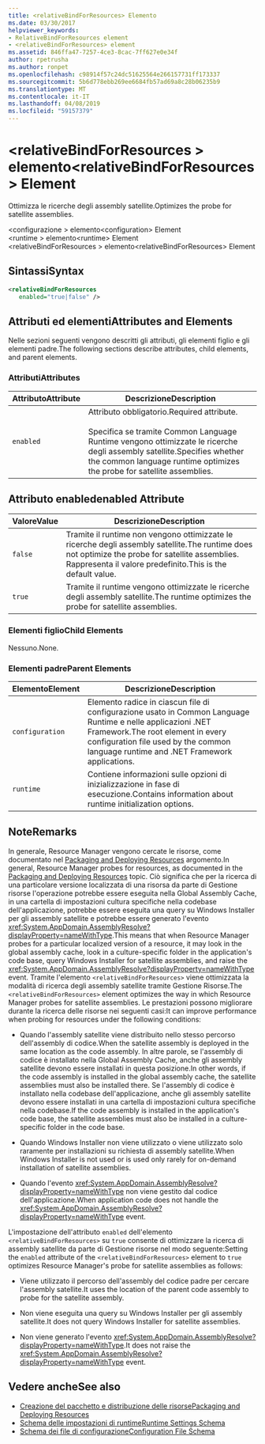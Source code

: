 ```yaml
---
title: <relativeBindForResources> Elemento
ms.date: 03/30/2017
helpviewer_keywords:
- RelativeBindForResources element
- <relativeBindForResources> element
ms.assetid: 846ffa47-7257-4ce3-8cac-7ff627e0e34f
author: rpetrusha
ms.author: ronpet
ms.openlocfilehash: c98914f57c24dc51625564e266157731ff173337
ms.sourcegitcommit: 5b6d778ebb269ee6684fb57ad69a8c28b06235b9
ms.translationtype: MT
ms.contentlocale: it-IT
ms.lasthandoff: 04/08/2019
ms.locfileid: "59157379"
---
```

# <a name="relativebindforresources-element"></a><span data-ttu-id="79539-102">\<relativeBindForResources > elemento</span><span class="sxs-lookup"><span data-stu-id="79539-102">\<relativeBindForResources> Element</span></span>
<span data-ttu-id="79539-103">Ottimizza le ricerche degli assembly satellite.</span><span class="sxs-lookup"><span data-stu-id="79539-103">Optimizes the probe for satellite assemblies.</span></span>  
  
 <span data-ttu-id="79539-104">\<configurazione > elemento</span><span class="sxs-lookup"><span data-stu-id="79539-104">\<configuration> Element</span></span>  
<span data-ttu-id="79539-105">\<runtime > elemento</span><span class="sxs-lookup"><span data-stu-id="79539-105">\<runtime> Element</span></span>  
<span data-ttu-id="79539-106">\<relativeBindForResources > elemento</span><span class="sxs-lookup"><span data-stu-id="79539-106">\<relativeBindForResources> Element</span></span>  
  
## <a name="syntax"></a><span data-ttu-id="79539-107">Sintassi</span><span class="sxs-lookup"><span data-stu-id="79539-107">Syntax</span></span>  
  
```xml
<relativeBindForResources    
   enabled="true|false" />  
```  
  
## <a name="attributes-and-elements"></a><span data-ttu-id="79539-108">Attributi ed elementi</span><span class="sxs-lookup"><span data-stu-id="79539-108">Attributes and Elements</span></span>  
 <span data-ttu-id="79539-109">Nelle sezioni seguenti vengono descritti gli attributi, gli elementi figlio e gli elementi padre.</span><span class="sxs-lookup"><span data-stu-id="79539-109">The following sections describe attributes, child elements, and parent elements.</span></span>  
  
### <a name="attributes"></a><span data-ttu-id="79539-110">Attributi</span><span class="sxs-lookup"><span data-stu-id="79539-110">Attributes</span></span>  
  
|<span data-ttu-id="79539-111">Attributo</span><span class="sxs-lookup"><span data-stu-id="79539-111">Attribute</span></span>|<span data-ttu-id="79539-112">Descrizione</span><span class="sxs-lookup"><span data-stu-id="79539-112">Description</span></span>|  
|---------------|-----------------|  
|`enabled`|<span data-ttu-id="79539-113">Attributo obbligatorio.</span><span class="sxs-lookup"><span data-stu-id="79539-113">Required attribute.</span></span><br /><br /> <span data-ttu-id="79539-114">Specifica se tramite Common Language Runtime vengono ottimizzate le ricerche degli assembly satellite.</span><span class="sxs-lookup"><span data-stu-id="79539-114">Specifies whether the common language runtime optimizes the probe for satellite assemblies.</span></span>|  
  
## <a name="enabled-attribute"></a><span data-ttu-id="79539-115">Attributo enabled</span><span class="sxs-lookup"><span data-stu-id="79539-115">enabled Attribute</span></span>  
  
|<span data-ttu-id="79539-116">Valore</span><span class="sxs-lookup"><span data-stu-id="79539-116">Value</span></span>|<span data-ttu-id="79539-117">Descrizione</span><span class="sxs-lookup"><span data-stu-id="79539-117">Description</span></span>|  
|-----------|-----------------|  
|`false`|<span data-ttu-id="79539-118">Tramite il runtime non vengono ottimizzate le ricerche degli assembly satellite.</span><span class="sxs-lookup"><span data-stu-id="79539-118">The runtime does not optimize the probe for satellite assemblies.</span></span> <span data-ttu-id="79539-119">Rappresenta il valore predefinito.</span><span class="sxs-lookup"><span data-stu-id="79539-119">This is the default value.</span></span>|  
|`true`|<span data-ttu-id="79539-120">Tramite il runtime vengono ottimizzate le ricerche degli assembly satellite.</span><span class="sxs-lookup"><span data-stu-id="79539-120">The runtime optimizes the probe for satellite assemblies.</span></span>|  
  
### <a name="child-elements"></a><span data-ttu-id="79539-121">Elementi figlio</span><span class="sxs-lookup"><span data-stu-id="79539-121">Child Elements</span></span>  
 <span data-ttu-id="79539-122">Nessuno.</span><span class="sxs-lookup"><span data-stu-id="79539-122">None.</span></span>  
  
### <a name="parent-elements"></a><span data-ttu-id="79539-123">Elementi padre</span><span class="sxs-lookup"><span data-stu-id="79539-123">Parent Elements</span></span>  
  
|<span data-ttu-id="79539-124">Elemento</span><span class="sxs-lookup"><span data-stu-id="79539-124">Element</span></span>|<span data-ttu-id="79539-125">Descrizione</span><span class="sxs-lookup"><span data-stu-id="79539-125">Description</span></span>|  
|-------------|-----------------|  
|`configuration`|<span data-ttu-id="79539-126">Elemento radice in ciascun file di configurazione usato in Common Language Runtime e nelle applicazioni .NET Framework.</span><span class="sxs-lookup"><span data-stu-id="79539-126">The root element in every configuration file used by the common language runtime and .NET Framework applications.</span></span>|  
|`runtime`|<span data-ttu-id="79539-127">Contiene informazioni sulle opzioni di inizializzazione in fase di esecuzione.</span><span class="sxs-lookup"><span data-stu-id="79539-127">Contains information about runtime initialization options.</span></span>|  
  
## <a name="remarks"></a><span data-ttu-id="79539-128">Note</span><span class="sxs-lookup"><span data-stu-id="79539-128">Remarks</span></span>  
 <span data-ttu-id="79539-129">In generale, Resource Manager vengono cercate le risorse, come documentato nel [Packaging and Deploying Resources](../../../../../docs/framework/resources/packaging-and-deploying-resources-in-desktop-apps.md) argomento.</span><span class="sxs-lookup"><span data-stu-id="79539-129">In general, Resource Manager probes for resources, as documented in the [Packaging and Deploying Resources](../../../../../docs/framework/resources/packaging-and-deploying-resources-in-desktop-apps.md) topic.</span></span> <span data-ttu-id="79539-130">Ciò significa che per la ricerca di una particolare versione localizzata di una risorsa da parte di Gestione risorse l'operazione potrebbe essere eseguita nella Global Assembly Cache, in una cartella di impostazioni cultura specifiche nella codebase dell'applicazione, potrebbe essere eseguita una query su Windows Installer per gli assembly satellite e potrebbe essere generato l'evento <xref:System.AppDomain.AssemblyResolve?displayProperty=nameWithType>.</span><span class="sxs-lookup"><span data-stu-id="79539-130">This means that when Resource Manager probes for a particular localized version of a resource, it may look in the global assembly cache, look in a culture-specific folder in the application's code base, query Windows Installer for satellite assemblies, and raise the <xref:System.AppDomain.AssemblyResolve?displayProperty=nameWithType> event.</span></span> <span data-ttu-id="79539-131">Tramite l'elemento `<relativeBindForResources>` viene ottimizzata la modalità di ricerca degli assembly satellite tramite Gestione Risorse.</span><span class="sxs-lookup"><span data-stu-id="79539-131">The `<relativeBindForResources>` element optimizes the way in which Resource Manager probes for satellite assemblies.</span></span> <span data-ttu-id="79539-132">Le prestazioni possono migliorare durante la ricerca delle risorse nei seguenti casi:</span><span class="sxs-lookup"><span data-stu-id="79539-132">It can improve performance when probing for resources under the following conditions:</span></span>  
  
-   <span data-ttu-id="79539-133">Quando l'assembly satellite viene distribuito nello stesso percorso dell'assembly di codice.</span><span class="sxs-lookup"><span data-stu-id="79539-133">When the satellite assembly is deployed in the same location as the code assembly.</span></span> <span data-ttu-id="79539-134">In altre parole, se l'assembly di codice è installato nella Global Assembly Cache, anche gli assembly satellite devono essere installati in questa posizione.</span><span class="sxs-lookup"><span data-stu-id="79539-134">In other words, if the code assembly is installed in the global assembly cache, the satellite assemblies must also be installed there.</span></span> <span data-ttu-id="79539-135">Se l'assembly di codice è installato nella codebase dell'applicazione, anche gli assembly satellite devono essere installati in una cartella di impostazioni cultura specifiche nella codebase.</span><span class="sxs-lookup"><span data-stu-id="79539-135">If the code assembly is installed in the application's code base, the satellite assemblies must also be installed in a culture-specific folder in the code base.</span></span>  
  
-   <span data-ttu-id="79539-136">Quando Windows Installer non viene utilizzato o viene utilizzato solo raramente per installazioni su richiesta di assembly satellite.</span><span class="sxs-lookup"><span data-stu-id="79539-136">When Windows Installer is not used or is used only rarely for on-demand installation of satellite assemblies.</span></span>  
  
-   <span data-ttu-id="79539-137">Quando l'evento <xref:System.AppDomain.AssemblyResolve?displayProperty=nameWithType> non viene gestito dal codice dell'applicazione.</span><span class="sxs-lookup"><span data-stu-id="79539-137">When application code does not handle the <xref:System.AppDomain.AssemblyResolve?displayProperty=nameWithType> event.</span></span>  
  
 <span data-ttu-id="79539-138">L'impostazione dell'attributo `enabled` dell'elemento `<relativeBindForResources>` su `true` consente di ottimizzare la ricerca di assembly satellite da parte di Gestione risorse nel modo seguente:</span><span class="sxs-lookup"><span data-stu-id="79539-138">Setting the `enabled` attribute of the `<relativeBindForResources>` element to `true` optimizes Resource Manager's probe for satellite assemblies as follows:</span></span>  
  
-   <span data-ttu-id="79539-139">Viene utilizzato il percorso dell'assembly del codice padre per cercare l'assembly satellite.</span><span class="sxs-lookup"><span data-stu-id="79539-139">It uses the location of the parent code assembly to probe for the satellite assembly.</span></span>  
  
-   <span data-ttu-id="79539-140">Non viene eseguita una query su Windows Installer per gli assembly satellite.</span><span class="sxs-lookup"><span data-stu-id="79539-140">It does not query Windows Installer for satellite assemblies.</span></span>  
  
-   <span data-ttu-id="79539-141">Non viene generato l'evento <xref:System.AppDomain.AssemblyResolve?displayProperty=nameWithType>.</span><span class="sxs-lookup"><span data-stu-id="79539-141">It does not raise the <xref:System.AppDomain.AssemblyResolve?displayProperty=nameWithType> event.</span></span>  
  
## <a name="see-also"></a><span data-ttu-id="79539-142">Vedere anche</span><span class="sxs-lookup"><span data-stu-id="79539-142">See also</span></span>

- [<span data-ttu-id="79539-143">Creazione del pacchetto e distribuzione delle risorse</span><span class="sxs-lookup"><span data-stu-id="79539-143">Packaging and Deploying Resources</span></span>](../../../../../docs/framework/resources/packaging-and-deploying-resources-in-desktop-apps.md)
- [<span data-ttu-id="79539-144">Schema delle impostazioni di runtime</span><span class="sxs-lookup"><span data-stu-id="79539-144">Runtime Settings Schema</span></span>](../../../../../docs/framework/configure-apps/file-schema/runtime/index.md)
- [<span data-ttu-id="79539-145">Schema dei file di configurazione</span><span class="sxs-lookup"><span data-stu-id="79539-145">Configuration File Schema</span></span>](../../../../../docs/framework/configure-apps/file-schema/index.md)
